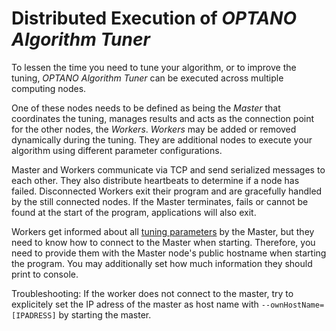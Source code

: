 # Distributed Execution of *OPTANO Algorithm Tuner*
To lessen the time you need to tune your algorithm, or to improve the tuning, *OPTANO Algorithm Tuner* can be executed across multiple computing nodes.

One of these nodes needs to be defined as being the *Master* that coordinates the tuning, manages results and acts as the connection point for the other nodes, the *Workers*. *Workers* may be added or removed dynamically during the tuning. They are additional nodes to execute your algorithm using different parameter configurations.

Master and Workers communicate via TCP and send serialized messages to each other. They also distribute heartbeats to determine if a node has failed. Disconnected Workers exit their program and are gracefully handled by the still connected nodes. If the Master terminates, fails or cannot be found at the start of the program, applications will also exit.

Workers get informed about all [tuning parameters](parameters.md) by the Master, but they need to know how to connect to the Master when starting. Therefore, you need to provide them with the Master node's public hostname when starting the program. You may additionally set how much information they should print to console.

Troubleshooting: If the worker does not connect to the master, try to explicitely set the IP adress of the master as host name with `--ownHostName=[IPADRESS]` by starting the master.